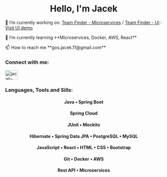 <h1 align="center">Hello, I'm Jacek</h1>

 🔭 I’m currently working on: 
 [Team Finder - Microservices](https://github.com/JacekGos/team-finder-microservices) /
 [Team Finder - UI](https://github.com/JacekGos/team-finder-ui) 
 : <a href="https://jacekgos.github.io/team-finder-ui/">Visit UI demo</a>
 </p>
 🌱 I’m currently learning **Microservices, Docker, AWS, React**  </p>
 📫 How to reach me **gos.jacek.11@gmail.com** </p>

<h3 align="left">Connect with me:</h3>
<p align="left">
<a href="https://linkedin.com/in/jacek-gos" target="blank"><img align="center" src="https://raw.githubusercontent.com/rahuldkjain/github-profile-readme-generator/master/src/images/icons/Social/linked-in-alt.svg" alt="jacek-gos" height="30" width="40" /></a>
</p>

<h3 align="left">Languages, Tools and Sills:</h3>
<h4 align="center">Java &#x2022 Spring Boot</h4>
<h4 align="center">Spring Cloud</h4>
<h4 align="center">JUnit &#x2022 Mockito</h4>
<h4 align="center">Hibernate &#x2022 Spring Data JPA &#x2022 PostgreSQL &#x2022 MySQL</h4>
<h4 align="center">JavaScript &#x2022 React &#x2022 HTML &#x2022 CSS &#x2022 Bootstrap</h4>
<h4 align="center">Git &#x2022 Docker &#x2022 AWS</h4>
<h4 align="center">Rest API &#x2022 Microservices</h4>


